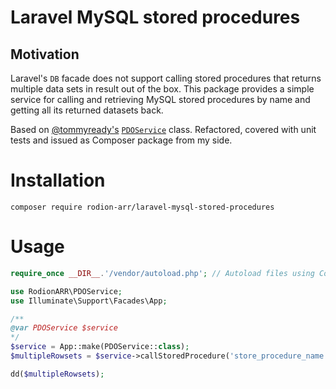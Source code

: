 # Laravel MySQL stored procedures

## Motivation
Laravel's `DB` facade does not support calling stored procedures that returns multiple data sets in result out of the box. This package provides a simple service for calling and retrieving MySQL stored procedures by name and getting all its returned datasets back.

Based on [@tommyready's](https://github.com/tommyready)  [`PDOService`](https://gist.github.com/tommyready/2803f4d7ae7522f707bd090c03bd1c6b) class. Refactored, covered with unit tests and issued as Composer package from my side.

# Installation
`composer require rodion-arr/laravel-mysql-stored-procedures`

# Usage
```php
require_once __DIR__.'/vendor/autoload.php'; // Autoload files using Composer

use RodionARR\PDOService;
use Illuminate\Support\Facades\App;

/**
@var PDOService $service
*/
$service = App::make(PDOService::class);
$multipleRowsets = $service->callStoredProcedure('store_procedure_name', ['param1', 'param2', '....']);

dd($multipleRowsets);
```
